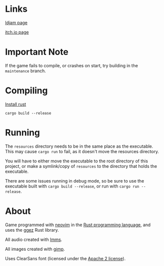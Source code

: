 # Links

[ldjam page](https://ldjam.com/events/ludum-dare/47/escape)

[itch.io page](https://seodisparate.itch.io/ludumdare-47-entry-escape)

# Important Note

If the game fails to compile, or crashes on start, try building in the
`maintenance` branch.

# Compiling

[Install rust](https://rust-lang.org)

`cargo build --release`

# Running

The `resources` directory needs to be in the same place as the executable.  
This may cause `cargo run` to fail, as it doesn't move the resources directory.

You will have to either move the executable to the root directory of this
project, or make a symlink/copy of `resources` to the directory that holds the
executable.

There are some issues running in debug mode, so be sure to use the executable
built with `cargo build --release`, or run with `cargo run --release`.

# About

Game programmed with [neovim](https://github.com/neovim/neovim) in the [Rust
programming language](https://rust-lang.org), and uses the
[ggez](https://ggez.rs) Rust library.

All audio created with [lmms](https://lmms.io).

All images created with [gimp](https://gimp.org).

Uses ClearSans font (licensed under the [Apache 2
license](resources/clearsans-LICENSE-2.0.txt)).
